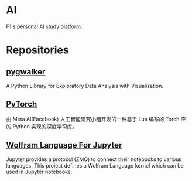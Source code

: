# AI
F1's personal AI study platform.

# Repositories

## [pygwalker](https://github.com/Kanaries/pygwalker)

A Python Library for Exploratory Data Analysis with Visualization.

## [PyTorch](https://pytorch.org)

由 Meta AI(Facebook) 人工智能研究小组开发的一种基于 Lua 编写的 Torch 库的 Python 实现的深度学习库。

## [Wolfram Language For Jupyter](https://github.com/WolframResearch/WolframLanguageForJupyter)

Jupyter provides a protocol (ZMQ) to connect their notebooks to various languages. This project defines a Wolfram Language kernel which can be used in Jupyter notebooks.
